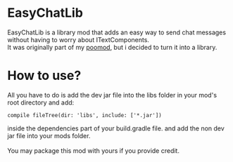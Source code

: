 # EasyChatLib
EasyChatLib is a library mod that adds an easy way to send chat messages
without having to worry about ITextComponents.
<br>
It was originally part of my
[poomod](https://www.github.com/wetspaghett/minecraft-poo-mod),
but i decided to turn it into a library.

# How to use?
All you have to do is add the dev jar file
into the libs folder in your mod's root directory and add:
```
compile fileTree(dir: 'libs', include: ['*.jar'])
```
inside the dependencies part of your build.gradle file.
and add the non dev jar file into your mods folder.
<br><br>
You may package this mod with yours if you provide credit.
